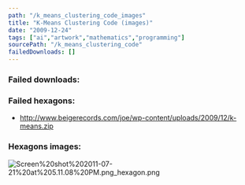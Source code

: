 ```yaml
---
path: "/k_means_clustering_code_images"
title: "K-Means Clustering Code (images)"
date: "2009-12-24"
tags: ["ai","artwork","mathematics","programming"]
sourcePath: "/k_means_clustering_code"
failedDownloads: []
---
```



### Failed downloads:

### Failed hexagons:
* http://www.beigerecords.com/joe/wp-content/uploads/2009/12/k-means.zip

### Hexagons images:
![Screen%20shot%202011-07-21%20at%205.11.08%20PM.png_hexagon.png](Screen%20shot%202011-07-21%20at%205.11.08%20PM.png_hexagon.png)
